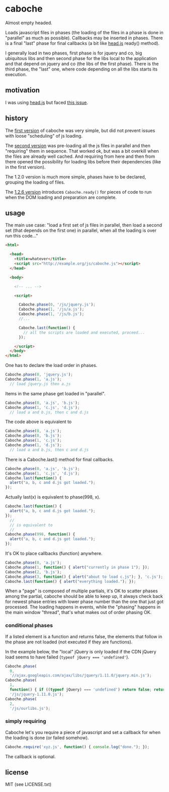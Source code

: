 
# caboche

Almost empty headed.

Loads javascript files in phases (the loading of the files in a phase is done in "parallel" as much as possible). Callbacks may be inserted in phases. There is a final "last" phase for final callbacks (a bit like [head.js](http://headjs.com/) ready() method).

I generally load in two phases, first phase is for jquery and co, big ubiquitous libs and then second phase for the libs local to the application and that depend on jquery and co (the libs of the first phase). There is the third phase, the "last" one, where code depending on all the libs starts its execution.


## motivation

I was using [head.js](http://headjs.com) but faced [this issue](https://github.com/headjs/headjs/issues/203).


## history

The [first version](https://github.com/jmettraux/caboche/blob/5bf9b09f0fc59674832c6159477638e6130a775a/js/caboche.js) of caboche was very simple, but did not prevent issues with loose "scheduling" of js loading.

The [second version](https://github.com/jmettraux/caboche/blob/4cedf84bb41028a8015a6fa20c4709e848f0aa50/js/caboche.js) was pre-loading all the js files in parallel and then "requiring" them in sequence. That worked ok, but was a bit overkill when the files are already well cached. And requiring from here and then from there opened the possibility for loading libs before their dependencies (like in the first version).

The 1.2.0 version is much more simple, phases have to be declared, grouping the loading of files.

The [1.2.6 version](js/caboche.js) introduces `Caboche.ready()` for pieces of code to run when the DOM loading and preparation are complete.


## usage

The main use case: "load a first set of js files in parallel, then load a second set (that depends on the first one) in parallel, when all the loading is over run this code..."

```html
<html>

  <head>
    <title>whatever</title>
    <script src="http://example.org/js/caboche.js"></script>
  </head>

  <body>

    <!-- ... -->

    <script>

      Caboche.phase(0, '/js/jquery.js');
      Caboche.phase(1, '/js/a.js');
      Caboche.phase(1, '/js/b.js');
      //...

      Caboche.last(function() {
        // all the scripts are loaded and executed, proceed...
      });

    </script>
  </body>
</html>
```

One has to declare the load order in phases.

```javascript
Caboche.phase(0, 'jquery.js');
Caboche.phase(1, 'a.js');
  // load jquery.js then a.js
```

Items in the same phase get loaded in "parallel".

```javascript
Caboche.phase(0, 'a.js', 'b.js');
Caboche.phase(1, 'c.js', 'd.js');
  // load a and b.js, then c and d.js
```

The code above is equivalent to

```javascript
Caboche.phase(0, 'a.js');
Caboche.phase(0, 'b.js');
Caboche.phase(1, 'c.js');
Caboche.phase(1, 'd.js');
  // load a and b.js, then c and d.js
```

There is a Caboche.last() method for final callbacks.

```javascript
Caboche.phase(0, 'a.js', 'b.js');
Caboche.phase(1, 'c.js', 'd.js');
Caboche.last(function() {
  alert("a, b, c and d.js got loaded.");
});
```

Actually last(x) is equivalent to phase(998, x).

```javascript
Caboche.last(function() {
  alert("a, b, c and d.js got loaded.");
});
  //
  // is equivalent to
  //
Caboche.phase(998, function() {
  alert("a, b, c and d.js got loaded.");
});
```

It's OK to place callbacks (function) anywhere.

```javascript
Caboche.phase(0, 'a.js');
Caboche.phase(1, function() { alert("currently in phase 1"); });
Caboche.phase(2, 'b.js');
Caboche.phase(3, function() { alert("about to load c.js"); }, 'c.js');
Caboche.last(function() { alert("everything loaded."); });
```

When a "page" is composed of multiple partials, it's OK to scatter phases among the partial, caboche should be able to keep up, it always check back for newest phase entries with lower phase number than the one that just got processed. The loading happens in events, while the "phasing" happens in the main window "thread", that's what makes out of order phasing OK.

### conditional phases

If a listed element is a function and returns false, the elements that follow in the phase are not loaded (not executed if they are functions).

In the example below, the "local" jQuery is only loaded if the CDN jQuery load seems to have failed (`typeof jQuery === 'undefined'`).

```javascript
Caboche.phase(
  0,
  '//ajax.googleapis.com/ajax/libs/jquery/1.11.0/jquery.min.js');
Caboche.phase(
  1,
  function() { if ((typeof jQuery) === 'undefined') return false; return true; },
  '/js/jquery-1.11.0.js');
Caboche.phase(
  2,
  '/js/ourlibs.js');
```

### simply requiring

Caboche let's you require a piece of javascript and set a callback for when the loading is done (or failed somehow).

```javascript
Caboche.require('xyz.js', function() { console.log("done."); });
```

The callback is optional.


## license

MIT (see LICENSE.txt)

